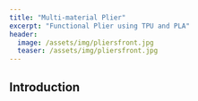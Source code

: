 ```yaml
---
title: "Multi-material Plier"
excerpt: "Functional Plier using TPU and PLA" 
header:
  image: /assets/img/pliersfront.jpg
  teaser: /assets/img/pliersfront.jpg
---
```

## Introduction 


